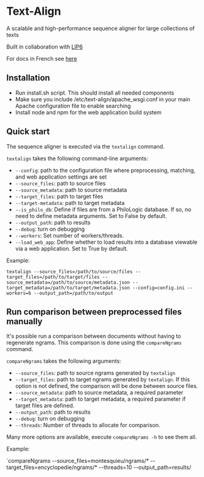 # Text-Align
A scalable and high-performance sequence aligner for large collections of texts

Built in collaboration with <a href="https://www.lip6.fr/?LANG=en">LIP6</a>

For docs in French see [here](docs/french/quickstart.md)

## Installation ##

- Run install.sh script. This should install all needed components
- Make sure you include /etc/text-align/apache_wsgi.conf in your main Apache configuration file to enable searching
- Install node and npm for the web application build system

## Quick start ##

The sequence aligner is executed via the `textalign` command.

`textalign` takes the following command-line arguments:

* `--config`: path to the configuration file where preprocessing, matching, and web application settings are set
* `--source_files`: path to source files
* `--source_metadata`: path to source metadata
* `--target_files`: path to target files
* `--target-metadata`: path to target metadata
* `--is_philo_db`: Define if files are from a PhiloLogic database. If so, no need to define metadata arguments. Set to False by default.
* `--output_path`: path to results
* `--debug`: turn on debugging
* `--workers`: Set number of workers/threads.
* `--load_web_app`: Define whether to load results into a database viewable via a web application. Set to True by default.


Example:

`textalign --source_files=/path/to/source/files --target_files=/path/to/target/files --source_metadata=/path/to/source/metadata.json --target_metadata=/path/to/target/metadata.json --config=config.ini --workers=6 --output_path=/path/to/output`

## Run comparison between preprocessed files manually ##

It's possible run a comparison between documents without having to regenerate ngrams. This comparison is done using the `compareNgrams` command. 

`compareNgrams` takes the following arguments:

* `--source_files`: path to source ngrams generated by `textalign`
* `--target_files`: path to target ngrams generated by `textalign`. If this option is not defined, the comparison will be done between source files.
* `--source_metadata`: path to source metadata, a required parameter
* `--target_metadata`: path to target metadata, a required parameter if target files are defined.
* `--output_path`: path to results
* `--debug`: turn on debugging
* `--threads`: Number of threads to allocate for comparison.

Many more options are available, execute `compareNgrams -h` to see them all.


Example:

`compareNgrams --source_files=montesquieu/ngrams/* --target_files=encyclopedie/ngrams/* --threads=10 --output_path=results/


